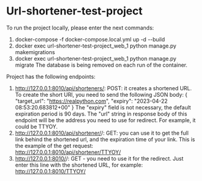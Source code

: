 # Url-shortener-test-project
To run the project locally, please enter the next commands:
1. docker-compose -f docker-compose.local.yml up -d --build
2. docker exec url-shortener-test-project_web_1 python manage.py makemigrations 
3. docker exec url-shortener-test-project_web_1 python manage.py migrate
The database is being removed on each run of the container. 

Project has the following endpoints: 
1. http://127.0.0.1:8010/api/shorteners/: POST: it creates a shortened URL.
To create the short URl, you need to send the following JSON body:
{
  "target_url": "https://realpython.com",
  "expiry": "2023-04-22 08:53:20.683812+00"
}
The "expiry" field is not necessary, the default expiration period is 90 days. 
The "url" string in response body of this endpoint will be the address you need to use for redirect. For example, it could be TTYOY. 
2. http://127.0.0.1:8010/api/shortener/<url>/: GET: you can use it to get the full link behind the shortened url, and the expiration time of
your link. This is the example of the get request: 
http://127.0.0.1:8010/api/shortener/TTYOY/
3. http://127.0.0.1:8010/<url>/: GET - you need to use it for the redirect. Just enter this line with the shortened URL, for example:
http://127.0.0.1:8010/TTYOY/